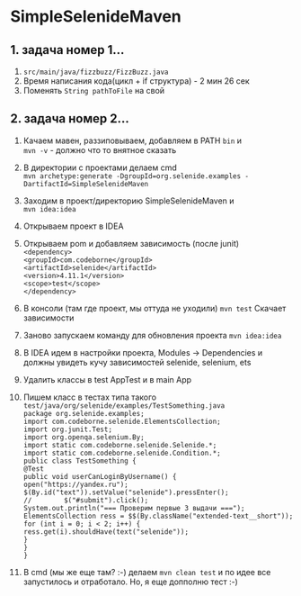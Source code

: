 # SimpleSelenideMaven

## 1. задача номер 1...
1. `src/main/java/fizzbuzz/FizzBuzz.java`
2. Время написания кода(цикл + if структура) - 2 мин 26 сек
3. Поменять `String pathToFile` на свой 

## 2. задача номер 2...

1. Качаем мавен, раззиповываем, добавляем в PATH `bin` и   
`mvn -v` - должно что то внятное сказать

2. В директории с проектами делаем cmd  
`mvn archetype:generate -DgroupId=org.selenide.examples -DartifactId=SimpleSelenideMaven`

3. Заходим в проект/директорию SimpleSelenideMaven и  
`mvn idea:idea`

4. Открываем проект в IDEA

5. Открываем pom и добавляем зависимость (после junit)  
`<dependency>`  
    `<groupId>com.codeborne</groupId>`  
    `<artifactId>selenide</artifactId>`  
    `<version>4.11.1</version>`  
    `<scope>test</scope>`  
`</dependency>`

6. В консоли (там где проект, мы оттуда не уходили)
`mvn test`
Скачает зависимости

7. Заново запускаем команду для обновления проекта
`mvn idea:idea`

8. В IDEA идем в настройки проекта, Modules -> Dependencies и должны увидеть кучу зависимостей selenide, selenium, ets

9. Удалить классы в test AppTest и в main App

10. Пишем класс в тестах типа такого `test/java/org/selenide/examples/TestSomething.java`  
`package org.selenide.examples;`  
`import com.codeborne.selenide.ElementsCollection;`  
`import org.junit.Test;`  
`import org.openqa.selenium.By;`  
`import static com.codeborne.selenide.Selenide.*;`    
`import static com.codeborne.selenide.Condition.*;`  
`public class TestSomething {`  
    `@Test`  
    `public void userCanLoginByUsername() {`  
        `open("https://yandex.ru");`  
        `$(By.id("text")).setValue("selenide").pressEnter();`  
`//        $("#submit").click();`  
        `System.out.println("=== Проверим первые 3 выдачи ===");`  
        `ElementsCollection ress = $$(By.className("extended-text__short"));`  
        `for (int i = 0; i < 2; i++) {`  
            `ress.get(i).shouldHave(text("selenide"));`  
        `}`  
    `}`  
`}`  

11. В cmd (мы же еще там? :-) делаем `mvn clean test` и по идее все запустилось и отработало. Но, я еще допполню тест :-)


